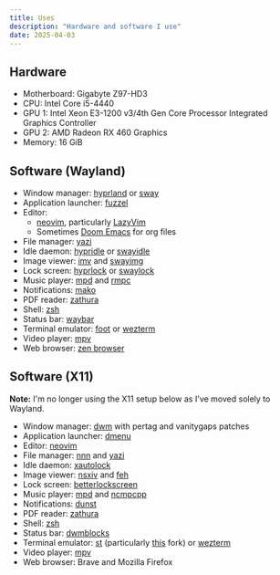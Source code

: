 ```yaml
---
title: Uses
description: "Hardware and software I use"
date: 2025-04-03
---
```

## Hardware

- Motherboard: Gigabyte Z97-HD3
- CPU: Intel Core i5-4440
- GPU 1: Intel Xeon E3-1200 v3/4th Gen Core Processor Integrated Graphics Controller
- GPU 2: AMD Radeon RX 460 Graphics
- Memory: 16 GiB

## Software (Wayland)

- Window manager: [hyprland](https://hyprland.org) or [sway](https://github.com/swaywm/sway)
- Application launcher: [fuzzel](https://codeberg.org/dnkl/fuzzel)
- Editor:
  - [neovim](https://neovim.io/), particularly [LazyVim](https://www.lazyvim.org)
  - Sometimes [Doom Emacs](https://github.com/doomemacs/doomemacs) for org files
- File manager: [yazi](https://github.com/sxyazi/yazi)
- Idle daemon: [hypridle](https://github.com/hyprwm/hypridle) or [swayidle](https://github.com/swaywm/swayidle)
- Image viewer: [imv](https://sr.ht/~exec64/imv/) and [swayimg](https://github.com/artemsen/swayimg)
- Lock screen: [hyprlock](https://github.com/hyprwm/hyprlock) or [swaylock](https://github.com/swaywm/swaylock)
- Music player: [mpd](https://github.com/MusicPlayerDaemon/MPD) and [rmpc](https://mierak.github.io/rmpc/)
- Notifications: [mako](https://github.com/emersion/mako)
- PDF reader: [zathura](https://github.com/pwmt/zathura)
- Shell: [zsh](https://www.zsh.org)
- Status bar: [waybar](https://github.com/Alexays/Waybar)
- Terminal emulator: [foot](https://codeberg.org/dnkl/foot) or [wezterm](https://wezfurlong.org/wezterm/index.html)
- Video player: [mpv](https://github.com/mpv-player/mpv)
- Web browser: [zen browser](https://zen-browser.app/)

## Software (X11)

**Note:** I'm no longer using the X11 setup below as I've moved solely to Wayland.

- Window manager: [dwm](https://dwm.suckless.org/) with pertag and vanitygaps patches
- Application launcher: [dmenu](https://tools.suckless.org/dmenu/)
- Editor: [neovim](https://neovim.io/)
- File manager: [nnn](https://github.com/jarun/nnn) and [yazi](https://github.com/sxyazi/yazi)
- Idle daemon: [xautolock](https://linux.die.net/man/1/xautolock)
- Image viewer: [nsxiv](https://github.com/nsxiv/nsxiv) and [feh](https://github.com/derf/feh)
- Lock screen: [betterlockscreen](https://github.com/betterlockscreen/betterlockscreen)
- Music player: [mpd](https://github.com/MusicPlayerDaemon/MPD) and [ncmpcpp](https://github.com/ncmpcpp/ncmpcpp)
- Notifications: [dunst](https://github.com/dunst-project/dunst)
- PDF reader: [zathura](https://github.com/pwmt/zathura)
- Shell: [zsh](https://www.zsh.org)
- Status bar: [dwmblocks](https://github.com/torrinfail/dwmblocks)
- Terminal emulator: [st](https://st.suckless.org) (particularly [this](https://github.com/siduck/st) fork) or [wezterm](https://wezfurlong.org/wezterm/index.html)
- Video player: [mpv](https://github.com/mpv-player/mpv)
- Web browser: Brave and Mozilla Firefox
